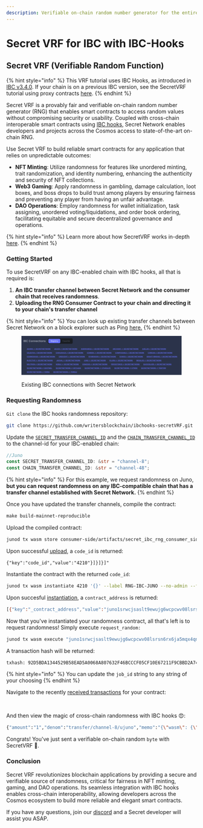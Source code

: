 ```yaml
---
description: Verifiable on-chain random number generator for the entire Cosmos.
---
```


# Secret VRF for IBC with IBC-Hooks

## Secret VRF (Verifiable Random Function)

{% hint style="info" %}
This VRF tutorial uses IBC Hooks, as introduced in [IBC v3.4.0](https://medium.com/the-interchain-foundation/moving-beyond-simple-token-transfers-d42b2b1dc29b). If your chain is on a previous IBC version, see the SecretVRF tutorial using proxy contracts [here](https://docs.scrt.network/secret-network-documentation/development/ibc/cross-chain-randomness-with-secretvrf/secretvrf-for-ibc-via-proxy-contracts).&#x20;
{% endhint %}

Secret VRF is a provably fair and verifiable on-chain random number generator (RNG) that enables smart contracts to access random values without compromising security or usability. Coupled with cross-chain interoperable smart contracts using [IBC hooks](https://docs.scrt.network/secret-network-documentation/development/ibc/ibc-hooks), Secret Network enables developers and projects across the Cosmos access to state-of-the-art on-chain RNG.&#x20;

Use Secret VRF to build reliable smart contracts for any application that relies on unpredictable outcomes:

* **NFT Minting**: Utilize randomness for features like unordered minting, trait randomization, and identity numbering, enhancing the authenticity and security of NFT collections.
* **Web3 Gaming**: Apply randomness in gambling, damage calculation, loot boxes, and boss drops to build trust among players by ensuring fairness and preventing any player from having an unfair advantage.
* **DAO Operations**: Employ randomness for wallet initialization, task assigning, unordered voting/liquidations, and order book ordering, facilitating equitable and secure decentralized governance and operations.

{% hint style="info" %}
Learn more about how SecretVRF works in-depth [here](https://docs.scrt.network/secret-network-documentation/development/secret-contract-fundamentals/secret-vrf-on-chain-randomness).&#x20;
{% endhint %}

### Getting Started

To use SecretVRF on any IBC-enabled chain with IBC hooks, all that is required is:

1. **An IBC transfer channel between Secret Network and the consumer chain that receives randomness**.&#x20;
2. **Uploading the RNG Consumer Contract to your chain and directing it to your chain's transfer channel**&#x20;

{% hint style="info" %}
You can look up existing transfer channels between Secret Network on a block explorer such as Ping [here.](https://ping.pub/secret/ibc/connection/connection-68)&#x20;
{% endhint %}

<figure><img src="../../../.gitbook/assets/ibc connections.png" alt=""><figcaption><p>Existing IBC connections with Secret Network </p></figcaption></figure>

### Requesting Randomness

`Git clone` the IBC hooks randomness repository:&#x20;

```bash
git clone https://github.com/writersblockchain/ibchooks-secretVRF.git
```

Update the [`SECRET_TRANSFER_CHANNEL_ID`](https://github.com/writersblockchain/ibchooks-secretVRF/blob/2dcda23c8e6e446e57cd8d4b0ccae6b9a40fe2fb/consumer-side/src/contract.rs#L14) and the [`CHAIN_TRANSFER_CHANNEL_ID`](https://github.com/writersblockchain/ibchooks-secretVRF/blob/2dcda23c8e6e446e57cd8d4b0ccae6b9a40fe2fb/consumer-side/src/contract.rs#L15C7-L15C32) to the channel-id for your IBC-enabled chain:&#x20;

```rust
//Juno
const SECRET_TRANSFER_CHANNEL_ID: &str = "channel-8";
const CHAIN_TRANSFER_CHANNEL_ID: &str = "channel-48";
```

{% hint style="info" %}
For this example, we request randomness on Juno, **but you can request randomness on any IBC-compatible chain that has a transfer channel established with Secret Network.**&#x20;
{% endhint %}

Once you have updated the transfer channels, compile the contract:&#x20;

```makefile
make build-mainnet-reproducible
```

Upload the compiled contract:&#x20;

```bash
junod tx wasm store consumer-side/artifacts/secret_ibc_rng_consumer_side_proxy.wasm --from <your-wallet> --chain-id juno-1 --node https://rpc.juno.chaintools.tech:443 --gas 1200000 --gas-prices 0.075ujuno
```

Upon successful [upload](https://ping.pub/juno/tx/ECB6B1C2653832CED1D4E6C778A1345DF6DE8FB2027B1C27C30F14EB484D295B), a `code_id` is returned:

```
{"key":"code_id","value":"4210"}]}]}]"
```

Instantiate the contract with the returned `code_id`:

```bash
junod tx wasm instantiate 4210 '{}' --label RNG-IBC-JUNO --no-admin --from <your-wallet> --chain-id juno-1 --node https://rpc.juno.chaintools.tech:443 --gas 200000 --gas-prices 0.075ujuno
```

Upon succesful [instantiation](https://ping.pub/juno/tx/68083E48AAD31B4FF0AE4427A36AAF952BA845B4546E84E01C2FDE18B4EB5831), a `contract_address` is returned:&#x20;

```bash
[{"key":"_contract_address","value":"juno1srwcjsaslt9ewujg6wcpcwv08lsrsn6rx6ja5mqx4qngqjh8cugqt73c8m"},
```

Now that you've instantiated your randomness contract, all that's left is to request randomness! Simply execute `request_random:`

```bash
junod tx wasm execute "juno1srwcjsaslt9ewujg6wcpcwv08lsrsn6rx6ja5mqx4qngqjh8cugqt73c8m" '{"request_random":{"job_id":"1"}}' --from <your-wallet> --chain-id juno-1 --node https://rpc.juno.chaintools.tech:443 --gas 200000 --gas-prices 0.075ujuno --amount 1ujuno
```

A transaction hash will be returned:

```bash
txhash: 92D5BDA1344529B58EAD5A0068A807632F46BCCCF05CF10E67211F9CBBD2A74B
```

{% hint style="info" %}
You can update the `job_id` string to any string of your choosing&#x20;
{% endhint %}

Navigate to the recently [received transactions](https://ping.pub/juno/account/juno1srwcjsaslt9ewujg6wcpcwv08lsrsn6rx6ja5mqx4qngqjh8cugqt73c8m) for your contract:&#x20;

<figure><img src="../../../.gitbook/assets/Screenshot 2024-02-14 at 10.08.08 AM.png" alt=""><figcaption></figcaption></figure>

And then view the magic of cross-chain randomness with IBC hooks 😍:&#x20;

```bash
{"amount":"1","denom":"transfer/channel-8/ujuno","memo":"{\"wasm\": {\"contract\": \"juno1srwcjsaslt9ewujg6wcpcwv08lsrsn6rx6ja5mqx4qngqjh8cugqt73c8m\", \"msg\": {\"receive_random\": {\"job_id\": \"1\", \"randomness\": \"bjFHP7rrLwP4f6fpGpeTt5+N1zPiTO+y7da7RI9kHzk=\", \"signature\": \"y+Kwu0T2gwRwDZGCdDPzGrm6hE2S2UZF1e1jm47pv85pdRdP7HdOfl6T+VKfAE4hPxSWJ5LBcTSNZ+b0KTe0xQ==\"}}}}","receiver":"juno1srwcjsaslt9ewujg6wcpcwv08lsrsn6rx6ja5mqx4qngqjh8cugqt73c8m","sender":"secret1up0mymn4993hgn7zpzu4je34w0n5s7l0mem7rk"}
```

Congrats! You've just sent a verifiable on-chain random `byte` with SecretVRF 🙌.

### Conclusion

Secret VRF revolutionizes blockchain applications by providing a secure and verifiable source of randomness, critical for fairness in NFT minting, gaming, and DAO operations. Its seamless integration with IBC hooks enables cross-chain interoperability, allowing developers across the Cosmos ecosystem to build more reliable and elegant smart contracts.&#x20;

If you have any questions, join our [discord](https://discord.gg/secret-network-360051864110235648) and a Secret developer will assist you ASAP. &#x20;
